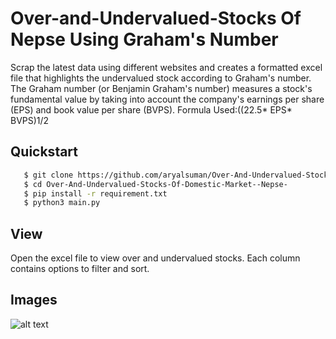 # Over-and-Undervalued-Stocks Of Nepse Using Graham's Number

Scrap the latest data using different websites and creates a formatted excel file that highlights the undervalued stock according to Graham's number. The Graham number (or Benjamin Graham's number) measures a stock's fundamental value by taking into account the company's earnings per share (EPS) and book value per share (BVPS). Formula Used:((22.5* EPS* BVPS)1/2
## Quickstart

```bash
   $ git clone https://github.com/aryalsuman/Over-And-Undervalued-Stocks--NEPSE-.git
   $ cd Over-And-Undervalued-Stocks-Of-Domestic-Market--Nepse-
   $ pip install -r requirement.txt
   $ python3 main.py
```

## View
 Open the excel file to view over and undervalued stocks.
Each column contains options to filter and sort.

## Images
![alt text](https://github.com/aryalsuman/Over-And-Undervalued-Stocks-Of-Domestic-Market-Nepse-Using-Graham-Number/blob/master/sample.png)

  
